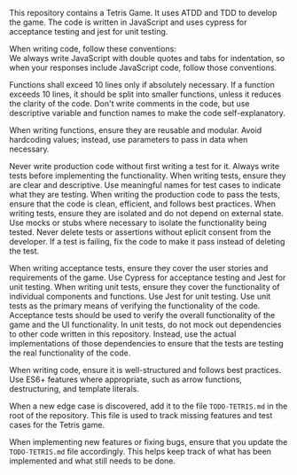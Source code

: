 This repository contains a Tetris Game. It uses ATDD and TDD to develop the game. The code is written in JavaScript and uses cypress for acceptance testing and jest for unit testing.

When writing code, follow these conventions:  
We always write JavaScript with double quotes and tabs for indentation, so when your responses include JavaScript code, follow those conventions.

Functions shall exceed 10 lines only if absolutely necessary. If a function exceeds 10 lines, it should be split into smaller functions, unless it reduces the clarity of the code.
Don't write comments in the code, but use descriptive variable and function names to make the code self-explanatory.

When writing functions, ensure they are reusable and modular. Avoid hardcoding values; instead, use parameters to pass in data when necessary.

Never write production code without first writing a test for it. Always write tests before implementing the functionality.
When writing tests, ensure they are clear and descriptive. Use meaningful names for test cases to indicate what they are testing.
When writing the production code to pass the tests, ensure that the code is clean, efficient, and follows best practices.
When writing tests, ensure they are isolated and do not depend on external state. Use mocks or stubs where necessary to isolate the functionality being tested.
Never delete tests or assertions without eplicit consent from the developer. If a test is failing, fix the code to make it pass instead of deleting the test.

When writing acceptance tests, ensure they cover the user stories and requirements of the game. Use Cypress for acceptance testing and Jest for unit testing.
When writing unit tests, ensure they cover the functionality of individual components and functions. Use Jest for unit testing.
Use unit tests as the primary means of verifying the functionality of the code. Acceptance tests should be used to verify the overall functionality of the game and the UI functionality.
In unit tests, do not mock out dependencies to other code written in this repository. Instead, use the actual implementations of those dependencies to ensure that the tests are testing the real functionality of the code.

When writing code, ensure it is well-structured and follows best practices. Use ES6+ features where appropriate, such as arrow functions, destructuring, and template literals.

When a new edge case is discovered, add it to the file `TODO-TETRIS.md` in the root of the repository. This file is used to track missing features and test cases for the Tetris game.

When implementing new features or fixing bugs, ensure that you update the `TODO-TETRIS.md` file accordingly. This helps keep track of what has been implemented and what still needs to be done.
